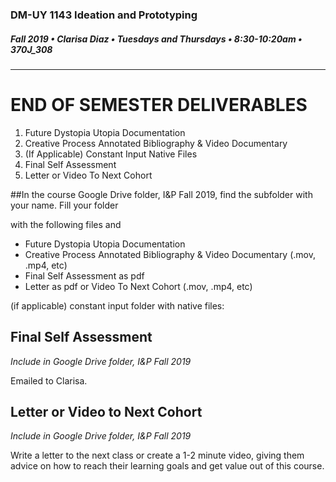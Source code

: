 ### DM-UY 1143 Ideation and Prototyping
##### Fall 2019 • Clarisa Diaz • Tuesdays and Thursdays • 8:30-10:20am • 370J_308
---

# END OF SEMESTER DELIVERABLES

<ol>
<li>Future Dystopia Utopia Documentation</li>
<li>Creative Process Annotated Bibliography & Video Documentary</li>
<li>(If Applicable) Constant Input Native Files</li>
<li>Final Self Assessment</li>
<li>Letter or Video To Next Cohort</li>
</ol>
 
##In the course Google Drive folder, I&P Fall 2019, find the subfolder with your name. Fill your folder 

with the following files and 
<ul>
<li>Future Dystopia Utopia Documentation</li>
<li>Creative Process Annotated Bibliography & Video Documentary (.mov, .mp4, etc)</li>
<li>Final Self Assessment as pdf</li>
<li>Letter as pdf or Video To Next Cohort (.mov, .mp4, etc)</li>
</ul>
(if applicable) constant input folder with native files:

## Final Self Assessment
*Include in Google Drive folder, I&P Fall 2019*

Emailed to Clarisa.

## Letter or Video to Next Cohort
*Include in Google Drive folder, I&P Fall 2019*

Write a letter to the next class or create a 1-2 minute video, giving them advice on how to reach their learning goals and get value out of this course.
